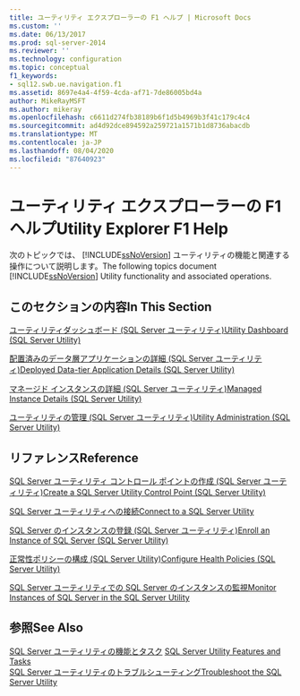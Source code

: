 ```yaml
---
title: ユーティリティ エクスプローラーの F1 ヘルプ | Microsoft Docs
ms.custom: ''
ms.date: 06/13/2017
ms.prod: sql-server-2014
ms.reviewer: ''
ms.technology: configuration
ms.topic: conceptual
f1_keywords:
- sql12.swb.ue.navigation.f1
ms.assetid: 8697e4a4-4f59-4cda-af71-7de86005bd4a
author: MikeRayMSFT
ms.author: mikeray
ms.openlocfilehash: c6611d274fb38189b6f1d5b4969b3f41c179c4c4
ms.sourcegitcommit: ad4d92dce894592a259721a1571b1d8736abacdb
ms.translationtype: MT
ms.contentlocale: ja-JP
ms.lasthandoff: 08/04/2020
ms.locfileid: "87640923"
---
```

# <a name="utility-explorer-f1-help"></a><span data-ttu-id="deda6-102">ユーティリティ エクスプローラーの F1 ヘルプ</span><span class="sxs-lookup"><span data-stu-id="deda6-102">Utility Explorer F1 Help</span></span>
  <span data-ttu-id="deda6-103">次のトピックでは、 [!INCLUDE[ssNoVersion](../../includes/ssnoversion-md.md)] ユーティリティの機能と関連する操作について説明します。</span><span class="sxs-lookup"><span data-stu-id="deda6-103">The following topics document [!INCLUDE[ssNoVersion](../../includes/ssnoversion-md.md)] Utility functionality and associated operations.</span></span>  
  
## <a name="in-this-section"></a><span data-ttu-id="deda6-104">このセクションの内容</span><span class="sxs-lookup"><span data-stu-id="deda6-104">In This Section</span></span>  
 [<span data-ttu-id="deda6-105">ユーティリティダッシュボード &#40;SQL Server ユーティリティ&#41;</span><span class="sxs-lookup"><span data-stu-id="deda6-105">Utility Dashboard &#40;SQL Server Utility&#41;</span></span>](../../database-engine/utility-dashboard-sql-server-utility.md)  
  
 [<span data-ttu-id="deda6-106">配置済みのデータ層アプリケーションの詳細 &#40;SQL Server ユーティリティ&#41;</span><span class="sxs-lookup"><span data-stu-id="deda6-106">Deployed Data-tier Application Details &#40;SQL Server Utility&#41;</span></span>](../../database-engine/deployed-data-tier-application-details-sql-server-utility.md)  
  
 [<span data-ttu-id="deda6-107">マネージド インスタンスの詳細 &#40;SQL Server ユーティリティ&#41;</span><span class="sxs-lookup"><span data-stu-id="deda6-107">Managed Instance Details &#40;SQL Server Utility&#41;</span></span>](../../database-engine/managed-instance-details-sql-server-utility.md)  
  
 [<span data-ttu-id="deda6-108">ユーティリティの管理 &#40;SQL Server ユーティリティ&#41;</span><span class="sxs-lookup"><span data-stu-id="deda6-108">Utility Administration &#40;SQL Server Utility&#41;</span></span>](../../database-engine/utility-administration-sql-server-utility.md)  
  
## <a name="reference"></a><span data-ttu-id="deda6-109">リファレンス</span><span class="sxs-lookup"><span data-stu-id="deda6-109">Reference</span></span>  
 [<span data-ttu-id="deda6-110">SQL Server ユーティリティ コントロール ポイントの作成 &#40;SQL Server ユーティリティ&#41;</span><span class="sxs-lookup"><span data-stu-id="deda6-110">Create a SQL Server Utility Control Point &#40;SQL Server Utility&#41;</span></span>](create-a-sql-server-utility-control-point-sql-server-utility.md)  
  
 [<span data-ttu-id="deda6-111">SQL Server ユーティリティへの接続</span><span class="sxs-lookup"><span data-stu-id="deda6-111">Connect to a SQL Server Utility</span></span>](connect-to-a-sql-server-utility.md)  
  
 [<span data-ttu-id="deda6-112">SQL Server のインスタンスの登録 &#40;SQL Server ユーティリティ&#41;</span><span class="sxs-lookup"><span data-stu-id="deda6-112">Enroll an Instance of SQL Server &#40;SQL Server Utility&#41;</span></span>](enroll-an-instance-of-sql-server-sql-server-utility.md)  
  
 [<span data-ttu-id="deda6-113">正常性ポリシーの構成 &#40;SQL Server Utility&#41;</span><span class="sxs-lookup"><span data-stu-id="deda6-113">Configure Health Policies &#40;SQL Server Utility&#41;</span></span>](configure-health-policies-sql-server-utility.md)  
  
 [<span data-ttu-id="deda6-114">SQL Server ユーティリティでの SQL Server のインスタンスの監視</span><span class="sxs-lookup"><span data-stu-id="deda6-114">Monitor Instances of SQL Server in the SQL Server Utility</span></span>](monitor-instances-of-sql-server-in-the-sql-server-utility.md)  
  
## <a name="see-also"></a><span data-ttu-id="deda6-115">参照</span><span class="sxs-lookup"><span data-stu-id="deda6-115">See Also</span></span>  
 <span data-ttu-id="deda6-116">[SQL Server ユーティリティの機能とタスク](sql-server-utility-features-and-tasks.md) </span><span class="sxs-lookup"><span data-stu-id="deda6-116">[SQL Server Utility Features and Tasks](sql-server-utility-features-and-tasks.md) </span></span>  
 [<span data-ttu-id="deda6-117">SQL Server ユーティリティのトラブルシューティング</span><span class="sxs-lookup"><span data-stu-id="deda6-117">Troubleshoot the SQL Server Utility</span></span>](../../database-engine/troubleshoot-the-sql-server-utility.md)  
  
  
